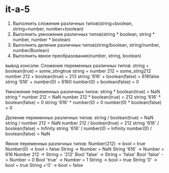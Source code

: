 # it-a-5
1) Выполнить сложение различных типов(string+boolean, string+number, number+boolean)
2) Выполнить умножение различных типов(string * boolean, string * number, number * boolean)
3) Выполнить деление различных типов(string/boolean, string/number, number/Boolean)
4) Выполнить явное преобразование(number, string, boolean)


вывод консоли:
Сложение переменных различных типов:
 string + boolean(true) = some_stingtrue 
 string + number 212 = some_sting212 
 number 212 + boolean(true) = 213
 string '616' + boolean(false) = 616false 
 string '616' + number(0) = 6160 
 number(0) + boolean(false) = 0

Умножение переменных различных типов:
 string * boolean(true) = NaN 
 string * number 212 = NaN 
 number 212 * boolean(true) = 212
 string '616' * boolean(false) = 0 
 string '616' * number(0) = 0 
 number(0) * boolean(false) = 0

Деление переменных различных типов:
 string / boolean(true) = NaN 
 string / number 212 = NaN 
 number 212 / boolean(true) = 212
 string '616' / boolean(false) = Infinity 
 string '616' / number(0) = Infinity 
 number(0) / boolean(false) = NaN

Явное переменных различных типов:
Number(212) -> bool  = true
Number(0) -> bool  = false
String -> Number  = NaN
String '616' -> Number  = 616
Number 212 -> String  = '212'
Bool 'false' -> String  = 'false'
Bool 'false' -> Number  = 0
Bool 'true' -> Number  = 1
String -> bool  = true
String '0' -> bool  = true
String +'0' -> bool  = false